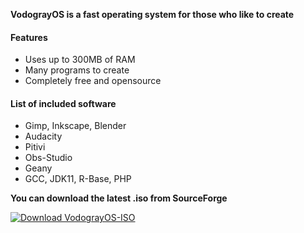 **VodograyOS is a fast operating system for those who like to create**


#### Features
- Uses up to 300MB of RAM
- Many programs to create
- Completely free and opensource

#### List of included software
- Gimp, Inkscape, Blender
- Audacity
- Pitivi 
- Obs-Studio
- Geany
- GCC, JDK11, R-Base, PHP


**You can download the latest .iso from SourceForge**

[![Download VodograyOS-ISO](https://a.fsdn.com/con/app/sf-download-button)](https://sourceforge.net/projects/vodograyos-iso/files/latest/download)
